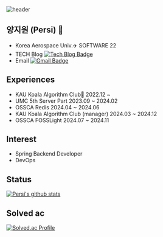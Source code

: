 ![header](https://capsule-render.vercel.app/api?type=Waving&height=200&text=Persi&fontColor=d5e6f5&color=timeGradient&animation=fadeIn)

## 양지원 (Persi) 🌱
- Korea Aerospace Univ.✈️ SOFTWARE 22
- TECH Blog [![Tech Blog Badge](http://img.shields.io/badge/-Tech%20blog-black?style=flat-square&logo=github&link=https://persi0815.tistory.com)](https://persi0815.tistory.com)
- Email [![Gmail Badge](https://img.shields.io/badge/Gmail-d14836?style=flat-square&logo=Gmail&logoColor=white&link=mailto:jina8151010@gmail.com)](mailto:jina8151010@gmail.com)

## Experiences
- KAU Koala Algorithm Club🐨 2022.12 ~
- UMC 5th Server Part 2023.09 ~ 2024.02
- OSSCA Redis 2024.04 ~ 2024.06
- KAU Koala Algorithm Club (manager) 2024.03 ~ 2024.12
- OSSCA FOSSLight 2024.07 ~ 2024.11

## Interest
- Spring Backend Developer
- DevOps

## Status
[![Persi's github stats](https://github-readme-stats.vercel.app/api?username=persi0815)](https://github.com/persi0815/github-readme-stats)

## Solved ac
[![Solved.ac Profile](http://mazassumnida.wtf/api/v2/generate_badge?boj=moonlight0815)](https://solved.ac/moonlight0815/)

<!--
**persi0815/persi0815** is a ✨ _special_ ✨ repository because its `README.md` (this file) appears on your GitHub profile.

Here are some ideas to get you started:

- 🔭 I’m currently working on ...
- 🌱 I’m currently learning ...
- 👯 I’m looking to collaborate on ...
- 🤔 I’m looking for help with ...
- 💬 Ask me about ...
- 📫 How to reach me: ...
- 😄 Pronouns: ...
- ⚡ Fun fact: ...
-->
